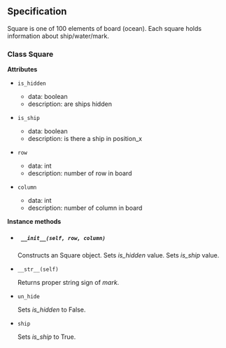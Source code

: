 ## Specification

Square is one of 100 elements of board (ocean).
Each square holds information about ship/water/mark.

### Class Square

__Attributes__

* `is_hidden`
  - data: boolean
  - description: are ships hidden

* `is_ship`
  - data: boolean
  - description: is there a ship in position_x

* `row`
  - data: int
  - description: number of row in board

* `column`
  - data: int
  - description: number of column in board

__Instance methods__

* ##### ` __init__(self, row, column)`

  Constructs an Square object.
  Sets *is_hidden* value.
  Sets *is_ship* value.

* `__str__(self)`

  Returns proper string sign of *mark*.

* `un_hide`

  Sets *is_hidden* to False.

* `ship`

  Sets *is_ship* to True.
